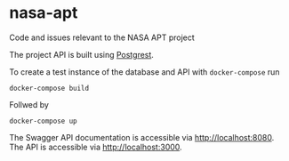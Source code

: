 # nasa-apt
Code and issues relevant to the NASA APT project

The project API is built using [Postgrest](https://github.com/PostgREST/postgrest).

To create a test instance of the database and API with `docker-compose` run

`docker-compose build` 

Follwed by

`docker-compose up`

The Swagger API documentation is accessible via [http://localhost:8080](http://localhost:8080).
The API is accessible via [http://localhost:3000](http://localhost:3000).
